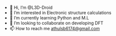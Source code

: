 - 👋 Hi, I’m @L3D-Droid
- 👀 I’m interested in Electronic structure calculations
- 🌱 I’m currently learning Python and M.L
- 💞️ I’m looking to collaborate on developing DFT
- 📫 How to reach me athulsb6174@gmail.com

<!---
L3D-Droid/L3D-Droid is a ✨ special ✨ repository because its `README.md` (this file) appears on your GitHub profile.
You can click the Preview link to take a look at your changes.
--->
